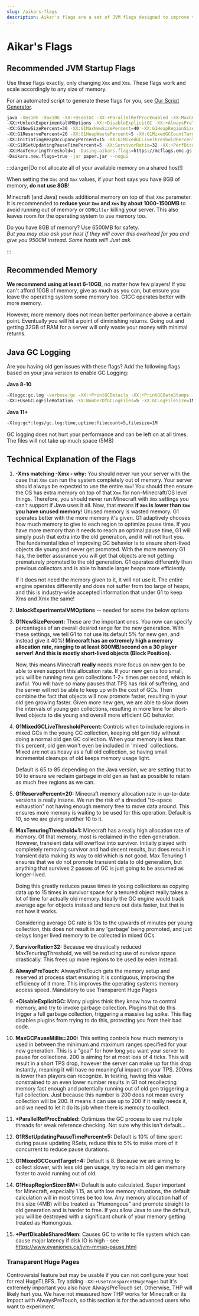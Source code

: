 ```yaml
---
slug: /aikars-flags
description: Aikar's flags are a set of JVM flags designed to improve the performance of your Paper server.
---
```


# Aikar's Flags

## Recommended JVM Startup Flags

Use these flags exactly, only changing `Xmx` and `Xms`. These flags work and scale accordingly to any
size of memory.

For an automated script to generate these flags for you, see
[Our Script Generator](/misc/tools/start-script-gen).

```bash
java -Xms10G -Xmx10G -XX:+UseG1GC -XX:+ParallelRefProcEnabled -XX:MaxGCPauseMillis=200 
-XX:+UnlockExperimentalVMOptions -XX:+DisableExplicitGC -XX:+AlwaysPreTouch 
-XX:G1NewSizePercent=30 -XX:G1MaxNewSizePercent=40 -XX:G1HeapRegionSize=8M 
-XX:G1ReservePercent=20 -XX:G1HeapWastePercent=5 -XX:G1MixedGCCountTarget=4 
-XX:InitiatingHeapOccupancyPercent=15 -XX:G1MixedGCLiveThresholdPercent=90 
-XX:G1RSetUpdatingPauseTimePercent=5 -XX:SurvivorRatio=32 -XX:+PerfDisableSharedMem 
-XX:MaxTenuringThreshold=1 -Dusing.aikars.flags=https://mcflags.emc.gs 
-Daikars.new.flags=true -jar paper.jar --nogui
```

:::danger[Do not allocate all of your available memory on a shared host!]

When setting the `Xms` and `Xmx` values, if your host says you have 8GB of memory, **do not use 8GB**!

Minecraft (and Java) needs additional memory on top of that `Xmx` parameter. It is recommended to
**reduce your `Xmx` and `Xms` by about 1000-1500MB** to avoid running out of memory or `OOMKiller` killing
your server. This also leaves room for the operating system to use memory too.

Do you have 8GB of memory? Use 6500MB for safety.  
_But you may also ask your host if they will cover this overhead for you and
give you 9500M instead. Some hosts will! Just ask._

:::

## Recommended Memory

**We recommend using at least 6-10GB**, no matter how few players! If you can't afford 10GB of
memory, give as much as you can, but ensure you leave the operating system some memory too. G1GC
operates better with more memory.

However, more memory does not mean better performance above a certain point. Eventually you will hit
a point of diminishing returns. Going out and getting 32GB of RAM for a server will only waste your
money with minimal returns.

## Java GC Logging

Are you having old gen issues with these flags? Add the following flags based on your java version
to enable GC Logging:

**Java 8-10**

```bash
-Xloggc:gc.log -verbose:gc -XX:+PrintGCDetails -XX:+PrintGCDateStamps -XX:+PrintGCTimeStamps
-XX:+UseGCLogFileRotation -XX:NumberOfGCLogFiles=5 -XX:GCLogFileSize=1M
```

**Java 11+**

```bash
-Xlog:gc*:logs/gc.log:time,uptime:filecount=5,filesize=1M
```

GC logging does not hurt your performance and can be left on at all times. The files will not take
up much space (5MB)

## Technical Explanation of the Flags

1.  **-Xms matching -Xmx - why:** You should never run your server with the case that `Xmx` can run
    the system completely out of memory. Your server should always be expected to use the entire
    `Xmx`! You should then ensure the OS has extra memory on top of that `Xmx` for non-Minecraft/OS level
    things. Therefore, you should never run Minecraft with `Xmx` settings you can't support if Java uses it
    all. Now, that means **if `Xms` is lower than `Xmx` you have unused memory**! Unused memory is
    wasted memory. G1 operates better with the more memory it's given. G1 adaptively chooses how
    much memory to give to each region to optimize pause time. If you have more memory than it needs
    to reach an optimal pause time, G1 will simply push that extra into the old generation, and it
    will not hurt you. The fundamental idea of improving GC behavior is to ensure short-lived objects
    die young and never get promoted. With the more memory G1 has, the better assurance you will get
    that objects are not getting prematurely promoted to the old generation. G1 operates differently
    than previous collectors and is able to handle larger heaps more efficiently.

    If it does not need the memory given to it, it will not use it. The entire engine operates
    differently and does not suffer from too large of heaps, and this is industry-wide accepted
    information that under G1 to keep Xms and Xmx the same!

2.  **UnlockExperimentalVMOptions** -- needed for some the below options

3.  **G1NewSizePercent:** These are the important ones. You now can specify percentages of an
    overall desired range for the new generation. With these settings, we tell G1 to not use its
    default 5% for new gen, and instead give it 40%! **Minecraft has an extremely high a memory
    allocation rate, ranging to at least 800MB/second on a 30 player server! And this is
    mostly short-lived objects (Block Position).**

    Now, this means Minecraft **really** needs more focus on new gen to be able to even support this
    allocation rate. If your new gen is too small, you will be running new gen collections 1-2+
    times per second, which is awful. You will have so many pauses that TPS has risk of suffering,
    and the server will not be able to keep up with the cost of GCs. Then combine the fact that
    objects will now promote faster, resulting in your old gen growing faster. Given more new gen,
    we are able to slow down the intervals of young gen collections, resulting in more time for
    short-lived objects to die young and overall more efficient GC behavior.

4.  **G1MixedGCLiveThresholdPercent:** Controls when to include regions in mixed GCs in the young
    GC collection, keeping old gen tidy without doing a normal old gen GC collection. When your
    memory is less than this percent, old gen won't even be included in 'mixed' collections. Mixed
    are not as heavy as a full old collection, so having small incremental cleanups of old keeps
    memory usage light.

    Default is 65 to 85 depending on the Java version, we are setting that to 90 to ensure we reclaim garbage
    in old gen as fast as possible to retain as much free regions as we can.

5.  **G1ReservePercent=20:** Minecraft memory allocation rate in up-to-date versions is really insane. We
    run the risk of a dreaded "to-space exhaustion" not having enough memory free to move data
    around. This ensures more memory is waiting to be used for this operation. Default is 10, so we
    are giving another 10 to it.

6.  **MaxTenuringThreshold=1:** Minecraft has a really high allocation rate of memory. Of that
    memory, most is reclaimed in the eden generation. However, transient data will overflow into
    survivor. Initially played with completely removing survivor and had decent results, but does
    result in transient data making its way to old which is not good. Max Tenuring 1 ensures that we
    do not promote transient data to old generation, but anything that survives 2 passes of GC is 
    just going to be assumed as longer-lived.

    Doing this greatly reduces pause times in young collections as copying data up to 15 times in
    survivor space for a tenured object really takes a lot of time for actually old memory. Ideally
    the GC engine would track average age for objects instead and tenure out data faster, but that
    is not how it works.

    Considering average GC rate is 10s to the upwards of minutes per young collection, this does not
    result in any 'garbage' being promoted, and just delays longer lived memory to be collected in
    mixed GCs.

7.  **SurvivorRatio=32:** Because we drastically reduced MaxTenuringThreshold, we will be reducing
    use of survivor space drastically. This frees up more regions to be used by eden instead.

8.  **AlwaysPreTouch:** AlwaysPreTouch gets the memory setup and reserved at process start ensuring
    it is contiguous, improving the efficiency of it more. This improves the operating systems
    memory access speed. Mandatory to use Transparent Huge Pages

9.  **+DisableExplicitGC:** Many plugins think they know how to control memory, and try to invoke
    garbage collection. Plugins that do this trigger a full garbage collection, triggering a massive
    lag spike. This flag disables plugins from trying to do this, protecting you from their bad
    code.

10. **MaxGCPauseMillis=200:** This setting controls how much memory is used in between the minimum
    and maximum ranges specified for your new generation. This is a "goal" for how long you want
    your server to pause for collections. 200 is aiming for at most loss of 4 ticks. This will
    result in a short TPS drop, however the server can make up for this drop instantly, meaning it
    will have no meaningful impact on your TPS. 200ms is lower than players can recognize. In
    testing, having this value constrained to an even lower number results in G1 not recollecting
    memory fast enough and potentially running out of old gen triggering a full collection. Just
    because this number is 200 does not mean every collection will be 200. It means it can use up to
    200 if it really needs it, and we need to let it do its job when there is memory to collect.

11. **+ParallelRefProcEnabled:** Optimizes the GC process to use multiple threads for weak reference
    checking. Not sure why this isn't default...

12. **G1RSetUpdatingPauseTimePercent=5:** Default is 10% of time spent during pause updating RSets,
    reduce this to 5% to make more of it concurrent to reduce pause durations.

13. **G1MixedGCCountTarget=4:** Default is 8. Because we are aiming to collect slower, with less old
    gen usage, try to reclaim old gen memory faster to avoid running out of old.

14. **G1HeapRegionSize=8M+:** Default is auto calculated. Super important for Minecraft, especially
    1.15, as with low memory situations, the default calculation will in most times be too low. Any
    memory allocation half of this size (4MB) will be treated as "Humongous" and promote straight to
    old generation and is harder to free. If you allow Java to use the default, you will be
    destroyed with a significant chunk of your memory getting treated as Humongous.

15. **+PerfDisableSharedMem:** Causes GC to write to file system which can cause major latency if
    disk IO is high - see https://www.evanjones.ca/jvm-mmap-pause.html

### Transparent Huge Pages

Controversial feature but may be usable if you can not configure your host for real HugeTLBFS. Try
adding `-XX:+UseTransparentHugePages` but it's extremely important you also have AlwaysPreTouch set.
Otherwise, THP will likely hurt you. We have not measured how THP works for Minecraft or its impact with
AlwaysPreTouch, so this section is for the advanced users who want to experiment.
